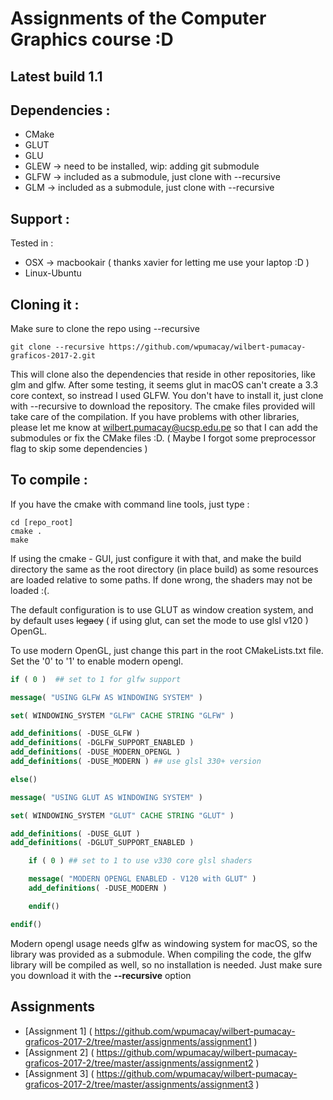 # Assignments of the Computer Graphics course :D

## Latest build 1.1

## Dependencies :

* CMake
* GLUT
* GLU
* GLEW -> need to be installed, wip: adding git submodule
* GLFW -> included as a submodule, just clone with --recursive
* GLM -> included as a submodule, just clone with --recursive

## Support :

Tested in :

* OSX -> macbookair ( thanks xavier for letting me use your laptop :D )
* Linux-Ubuntu

## Cloning it :

Make sure to clone the repo using --recursive

```
git clone --recursive https://github.com/wpumacay/wilbert-pumacay-graficos-2017-2.git
```

This will clone also the dependencies that reside in other repositories, like glm and glfw. After some testing, it seems glut in macOS can't create a 3.3 core context, so instread I used GLFW. You don't have to install it, just clone with --recursive to download the repository. The cmake files provided will take care of the compilation. 
If you have problems with other libraries, please let me know at wilbert.pumacay@ucsp.edu.pe so that I can add the submodules or fix the CMake files :D. ( Maybe I forgot some preprocessor flag to skip some dependencies )

## To compile :

If you have the cmake with command line tools, just type :

```
cd [repo_root]
cmake .
make
```

If using the cmake - GUI, just configure it with that, and make the build directory the same as the root directory (in place build) as some resources are loaded relative to some paths. If done wrong, the shaders may not be loaded :(.

The default configuration is to use GLUT as window creation system, and
by default uses ~~legacy~~ ( if using glut, can set the mode to use glsl v120 ) OpenGL.

To use modern OpenGL, just change this part in the root CMakeLists.txt file. Set the '0' to '1' to enable modern opengl.

```cmake
if ( 0 )  ## set to 1 for glfw support

message( "USING GLFW AS WINDOWING SYSTEM" )

set( WINDOWING_SYSTEM "GLFW" CACHE STRING "GLFW" )

add_definitions( -DUSE_GLFW ) 
add_definitions( -DGLFW_SUPPORT_ENABLED ) 
add_definitions( -DUSE_MODERN_OPENGL )
add_definitions( -DUSE_MODERN ) ## use glsl 330+ version

else()

message( "USING GLUT AS WINDOWING SYSTEM" )

set( WINDOWING_SYSTEM "GLUT" CACHE STRING "GLUT" )

add_definitions( -DUSE_GLUT )
add_definitions( -DGLUT_SUPPORT_ENABLED ) 

    if ( 0 ) ## set to 1 to use v330 core glsl shaders

    message( "MODERN OPENGL ENABLED - V120 with GLUT" )
    add_definitions( -DUSE_MODERN )

    endif()

endif()
```

Modern opengl usage needs glfw as windowing system for macOS, so the library was provided as a submodule. When compiling the code, the glfw library will be compiled as well, so no installation is needed. Just make sure you download it with the **--recursive** option

## Assignments

* [Assignment 1] ( https://github.com/wpumacay/wilbert-pumacay-graficos-2017-2/tree/master/assignments/assignment1 )
* [Assignment 2] ( https://github.com/wpumacay/wilbert-pumacay-graficos-2017-2/tree/master/assignments/assignment2 )
* [Assignment 3] ( https://github.com/wpumacay/wilbert-pumacay-graficos-2017-2/tree/master/assignments/assignment3 )
